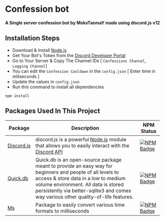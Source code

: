 # Confession bot
**A Single server confession bot by MsksTanmaY made using discord.js v12**


## Installation Steps

* Download & Install [Node.js](https://nodejs.org/en/)
* Get Your Bot's Token from the [Discord Developer Portal](https://discord.com/developers/applications)
* Go to Your Server & Copy The Channel IDs [ `Confessions Channel`, `Logging Channel`]
* You can edit the `Confession Cooldown` in the `config.json` \[ Enter time in miliseconds \]
* Update the values in `config.json`
* Run this command to install all dependencies 
```sh-session
npm install 
```

## Packages Used In This Project

| Package | Description | NPM Status
|--- |--- |---
| [Discord.js](https://www.npmjs.com/package/discord.js) | discord.js is a powerful [Node.js](https://nodejs.org) module that allows you to easily interact with the [Discord API](https://discord.com/developers/docs/intro) |[![NPM Badge](https://img.shields.io/npm/dt/discord.js.svg?maxAge=3600)](https://www.npmjs.com/package/discord.js) 
| [Quick.db](https://www.npmjs.com/package/quickdb) | Quick.db is an open-source package meant to provide an easy way for beginners and people of all levels to access & store data in a low to medium volume environment. All data is stored persistently via better-sqlite3 and comes way various other quality-of-life features. | [![NPM Badge](https://img.shields.io/npm/dt/quick.db.svg?maxAge=3600)](https://www.npmjs.com/package/quickdb) 
| [Ms](https://www.npmjs.com/package/ms) | Package to easily convert various time formats to milliseconds | [![NPM Badge](https://img.shields.io/npm/dt/ms.svg?maxAge=3600)](https://www.npmjs.com/package/ms) 
